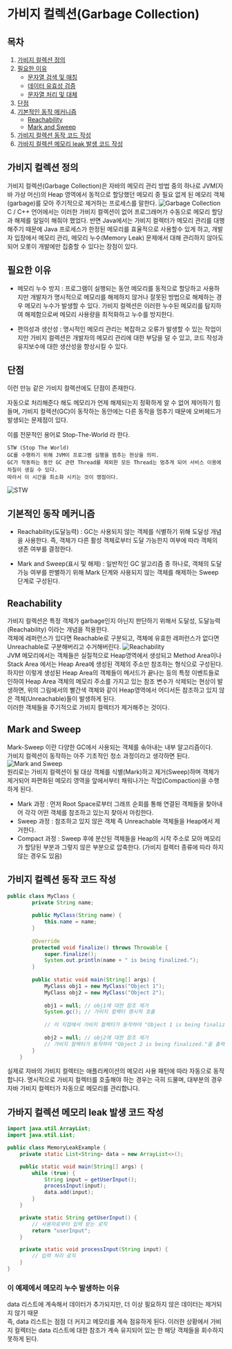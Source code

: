# 가비지 컬렉션(Garbage Collection)

## 목차
1. [가비지 컬렉션 정의](##가비지-컬렉션-정의)
2. [필요한 이유](#필요한-이유)
    - [문자열 검색 및 매칭](#문자열-검색-및-매칭)
    - [데이터 유효성 검증](#데이터-유효성-검증)
    - [문자열 처리 및 대체](#문자열-처리-및-대체)
3. [단점](#단점)
4. [기본적인 동작 메커니즘](기본적인-동작-메커니즘)
   - [Reachability](#reachability)
   - [Mark and Sweep](#mark-and-sweep)
5. [가비지 컬렉션 동작 코드 작성](#가비지-컬렉션-동작-코드-작성)
6. [가바지 컬렉션 메모리 leak 발생 코드 작성](#가바지-컬렉션-메모리-leak-발생-코드-작성)

## 가비지 컬렉션 정의
가비지 컬렉션(Garbage Collection)은 자바의 메모리 관리 방법 중의 하나로 JVM(자바 가상 머신)의 Heap 영역에서 동적으로 할당했던 메모리 중 필요 없게 된 메모리 객체(garbage)를 모아 주기적으로 제거하는 프로세스를 말한다.
![Garbage Collection](/img/p1.png "Garbage Collection")   
C / C++ 언어에서는 이러한 가비지 컬렉션이 없어 프로그래머가 수동으로 메모리 할당과 해제를 일일이 해줘야 했었다.
반면 Java에서는 가비지 컬렉터가 메모리 관리를 대행해주기 때문에 Java 프로세스가 한정된 메모리를 효율적으로 사용할수 있게 하고, 개발자 입장에서 메모리 관리, 메모리 누수(Memory Leak) 문제에서 대해 관리하지 않아도 되어 오롯이 개발에만 집중할 수 있다는 장점이 있다.

## 필요한 이유
- 메모리 누수 방지 : 프로그램이 실행되는 동안 메모리를 동적으로 할당하고 사용하지만 개발자가 명시적으로 메모리를 해제하지 않거나 잘못된 방법으로 해제하는 경우 메모리 누수가 발생할 수 있다. 가비지 컬렉션은 이러한 누수된 메모리를 탐지하여 해제함으로써 메모리 사용량을 최적화하고 누수를 방지한다.

- 편의성과 생산성 : 명시적인 메모리 관리는 복잡하고 오류가 발생할 수 있는 작업이지만 가비지 컬렉션은 개발자의 메모리 관리에 대한 부담을 덜 수 있고, 코드 작성과 유지보수에 대한 생산성을 향상시킬 수 있다.

## 단점
이런 만능 같은 가비지 컬렉션에도 단점이 존재한다.

자동으로 처리해준다 해도 메모리가 언제 해제되는지 정확하게 알 수 없어 제어하기 힘들며, 가비지 컬렉션(GC)이 동작하는 동안에는 다른 동작을 멈추기 때문에 오버헤드가 발생되는 문제점이 있다.

이를 전문적인 용어로 Stop-The-World 라 한다.

    STW (Stop The World)
    GC를 수행하기 위해 JVM이 프로그램 실행을 멈추는 현상을 의미.
    GC가 작동하는 동안 GC 관련 Thread를 제외한 모든 Thread는 멈추게 되어 서비스 이용에 차질이 생길 수 있다.
    따라서 이 시간을 최소화 시키는 것이 쟁점이다.
![STW](/img/p2.png)   

## 기본적인 동작 메커니즘
- Reachability(도달능력) : GC는 사용되지 않는 객체를 식별하기 위해 도달성 개념을 사용한다. 즉, 객체가 다른 활성 객체로부터 도달 가능한지 여부에 따라 객체의 생존 여부를 결정한다.

- Mark and Sweep(표시 및 해제) : 일반적인 GC 알고리즘 중 하나로, 객체의 도달 가능 여부를 판별하기 위해 Mark 단계와 사용되지 않는 객체를 해제하는 Sweep 단계로 구성된다.

## Reachability
가비지 컬렉션은 특정 객체가 garbage인지 아닌지 판단하기 위해서 도달성, 도달능력(Reachability) 이라는 개념을 적용한다.   
객체에 레퍼런스가 있다면 Reachable로 구분되고, 객체에 유효한 레퍼런스가 없다면 Unreachable로 구분해버리고 수거해버린다.
![Reachability](/img/p3.png)   
JVM 메모리에서는 객체들은 실질적으로 Heap영역에서 생성되고 Method Area이나 Stack Area 에서는 Heap Area에 생성된 객체의 주소만 참조하는 형식으로 구성된다.   
하지만 이렇게 생성된 Heap Area의 객체들이 메서드가 끝나는 등의 특정 이벤트들로 인하여 Heap Area 객체의 메모리 주소를 가지고 있는 참조 변수가 삭제되는 현상이 발생하면, 위의 그림에서의 빨간색 객체와 같이 Heap영역에서 어디서든 참조하고 있지 않은 객체(Unreachable)들이 발생하게 된다.   
이러한 객체들을 주기적으로 가비지 컬렉터가 제거해주는 것이다.

## Mark and Sweep
Mark-Sweep 이란 다양한 GC에서 사용되는 객체를 솎아내는 내부 알고리즘이다.   
가비지 컬렉션이 동작하는 아주 기초적인 청소 과정이라고 생각하면 된다.
![Mark and Sweep](/img/p4.png)   
원리로는 가비지 컬렉션이 될 대상 객체를 식별(Mark)하고 제거(Sweep)하며 객체가 제거되어 파편화된 메모리 영역을 앞에서부터 채워나가는 작업(Compaction)을 수행하게 된다.   
- Mark 과정 : 먼저 Root Space로부터 그래프 순회를 통해 연결된 객체들을 찾아내어 각각 어떤 객체를 참조하고 있는지 찾아서 마킹한다.
- Sweep 과정 : 참조하고 있지 않은 객체 즉 Unreachable 객체들을 Heap에서 제거한다.
- Compact 과정 : Sweep 후에 분산된 객체들을 Heap의 시작 주소로 모아 메모리가 할당된 부분과 그렇지 않은 부분으로 압축한다. (가비지 컬렉터 종류에 따라 하지 않는 경우도 있음)

## 가비지 컬렉션 동작 코드 작성

```java
public class MyClass {
        private String name;
    
        public MyClass(String name) {
            this.name = name;
        }
    
        @Override
        protected void finalize() throws Throwable {
            super.finalize();
            System.out.println(name + " is being finalized.");
        }
    
        public static void main(String[] args) {
            MyClass obj1 = new MyClass("Object 1");
            MyClass obj2 = new MyClass("Object 2");
    
            obj1 = null; // obj1에 대한 참조 제거
            System.gc(); // 가비지 컬렉터 명시적 호출
    
            // 이 지점에서 가비지 컬렉터가 동작하여 "Object 1 is being finalized."을 출력
    
            obj2 = null; // obj2에 대한 참조 제거
            // 가비지 컬렉터가 동작하여 "Object 2 is being finalized."을 출력
        }
    }
```
실제로 자바의 가비지 컬렉터는 애플리케이션의 메모리 사용 패턴에 따라 자동으로 동작합니다. 명시적으로 가비지 컬렉터를 호출해야 하는 경우는 극히 드물며, 대부분의 경우 자바 가비지 컬렉터가 자동으로 메모리를 관리합니다.

## 가바지 컬렉션 메모리 leak 발생 코드 작성
```java
import java.util.ArrayList;
import java.util.List;

public class MemoryLeakExample {
    private static List<String> data = new ArrayList<>();

    public static void main(String[] args) {
        while (true) {
            String input = getUserInput();
            processInput(input);
            data.add(input);
        }
    }

    private static String getUserInput() {
        // 사용자로부터 입력 받는 로직
        return "userInput";
    }

    private static void processInput(String input) {
        // 입력 처리 로직
    }
}

```
### 이 예제에서 메모리 누수 발생하는 이유
data 리스트에 계속해서 데이터가 추가되지만, 더 이상 필요하지 않은 데이터는 제거되지 않기 때문   
즉, data 리스트는 점점 더 커지고 메모리를 계속 점유하게 된다. 이러한 상황에서 가비지 컬렉터는 data 리스트에 대한 참조가 계속 유지되어 있는 한 해당 객체들을 회수하지 못하게 된다.